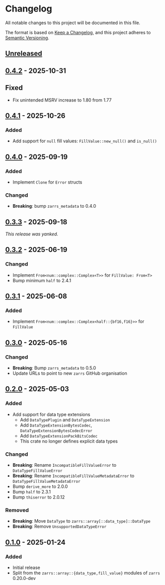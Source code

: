 # Changelog

All notable changes to this project will be documented in this file.

The format is based on [Keep a Changelog](https://keepachangelog.com/en/1.0.0/),
and this project adheres to [Semantic Versioning](https://semver.org/spec/v2.0.0.html).

## [Unreleased]

## [0.4.2] - 2025-10-31

## Fixed
- Fix unintended MSRV increase to 1.80 from 1.77

## [0.4.1] - 2025-10-26

### Added
- Add support for `null` fill values: `FillValue::new_null()` and `is_null()`

## [0.4.0] - 2025-09-19

### Added
- Implement `Clone` for `Error` structs

### Changed
- **Breaking**: bump `zarrs_metadata` to 0.4.0

## [0.3.3] - 2025-09-18

*This release was yanked.*

## [0.3.2] - 2025-06-19

### Changed
- Implement `From<num::complex::Complex<T>>` for `FillValue: From<T>`
- Bump minimum `half` to 2.4.1

## [0.3.1] - 2025-06-08

### Added
- Implement `From<num::complex::Complex<half::{bf16,f16}>>` for `FillValue`

## [0.3.0] - 2025-05-16

### Changed
- **Breaking**: Bump `zarrs_metadata` to 0.5.0
- Update URLs to point to new `zarrs` GitHub organisation

## [0.2.0] - 2025-05-03

### Added
- Add support for data type extensions
  - Add `DataTypePlugin` and `DataTypeExtension`
  - Add `DataTypeExtensionBytesCodec`, `DataTypeExtensionBytesCodecError`
  - Add `DataTypeExtensionPackBitsCodec`
  - This crate no longer defines explicit data types

### Changed
- **Breaking**: Rename `IncompatibleFillValueError` to `DataTypeFillValueError`
- **Breaking**: Rename `IncompatibleFillValueMetadataError` to `DataTypeFillValueMetadataError`
- Bump `derive_more` to 2.0.0
- Bump `half` to 2.3.1
- Bump `thiserror` to 2.0.12

### Removed
- **Breaking**: Move `DataType` to `zarrs::array[::data_type]::DataType`
- **Breaking**: Remove `UnsupportedDataTypeError`

## [0.1.0] - 2025-01-24

### Added
- Initial release
- Split from the `zarrs::array::{data_type,fill_value}` modules of `zarrs` 0.20.0-dev

[unreleased]: https://github.com/zarrs/zarrs/compare/zarrs_data_type-v0.4.2...HEAD
[0.4.2]: https://github.com/LDeakin/zarrs/releases/tag/zarrs_data_type-v0.4.2
[0.4.1]: https://github.com/LDeakin/zarrs/releases/tag/zarrs_data_type-v0.4.1
[0.4.0]: https://github.com/LDeakin/zarrs/releases/tag/zarrs_data_type-v0.4.0
[0.3.3]: https://github.com/LDeakin/zarrs/releases/tag/zarrs_data_type-v0.3.3
[0.3.2]: https://github.com/LDeakin/zarrs/releases/tag/zarrs_data_type-v0.3.2
[0.3.1]: https://github.com/LDeakin/zarrs/releases/tag/zarrs_data_type-v0.3.1
[0.3.0]: https://github.com/LDeakin/zarrs/releases/tag/zarrs_data_type-v0.3.0
[0.2.0]: https://github.com/LDeakin/zarrs/releases/tag/zarrs_data_type-v0.2.0
[0.1.0]: https://github.com/LDeakin/zarrs/releases/tag/zarrs_data_type-v0.1.0
